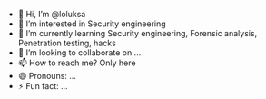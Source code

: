- 👋 Hi, I’m @loluksa
- 👀 I’m interested in Security engineering
- 🌱 I’m currently learning Security engineering, Forensic analysis, Penetration testing, hacks
- 💞️ I’m looking to collaborate on ...
- 📫 How to reach me? Only here
- 😄 Pronouns: ...
- ⚡ Fun fact: ...

<!---
loluksa/loluksa is a ✨ special ✨ repository because its `README.md` (this file) appears on your GitHub profile.
You can click the Preview link to take a look at your changes.
--->
